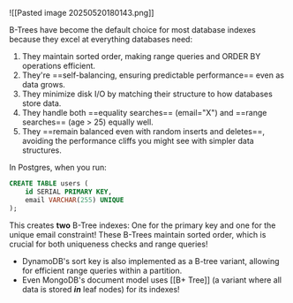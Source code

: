 
![[Pasted image 20250520180143.png]]

B-Trees have become the default choice for most database indexes because they excel at everything databases need:
1. They maintain sorted order, making range queries and ORDER BY operations efficient.
2. They're ==self-balancing, ensuring predictable performance== even as data grows.
3. They minimize disk I/O by matching their structure to how databases store data.
4. They handle both ==equality searches== (email="X") and ==range searches== (age > 25) equally well.
5. They ==remain balanced even with random inserts and deletes==, avoiding the performance cliffs you might see with simpler data structures.


In Postgres, when you run:
```sql
CREATE TABLE users (
    id SERIAL PRIMARY KEY,
    email VARCHAR(255) UNIQUE
);
```
This creates **two** B-Tree indexes: One for the primary key and one for the unique email constraint! These B-Trees maintain sorted order, which is crucial for both uniqueness checks and range queries!
- DynamoDB's sort key is also implemented as a B-tree variant, allowing for efficient range queries within a partition.
- Even MongoDB's document model uses [[B+ Tree]] (a variant where all data is stored ***in*** leaf nodes) for its indexes!


